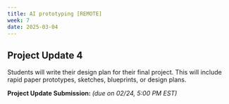 ```yaml
---
title: AI prototyping [REMOTE]
week: 7
date: 2025-03-04
---
```



## Project Update 4
Students will write their design plan for their final project. This will include rapid paper prototypes, sketches, blueprints, or design plans. 

**Project Update Submission: []()** *(due on 02/24, 5:00 PM EST)*